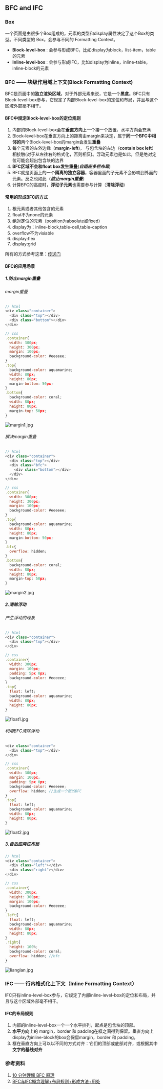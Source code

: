 ## BFC and IFC
### Box
一个页面是由很多个Box组成的，元素的类型和display属性决定了这个Box的类型。不同类型的 Box，会参与不同的 Formatting Context。
- **Block-level-box** : 会参与形成BFC，比如display为block，list-item，table的元素
- **Inline-level-box** : 会参与形成IFC，比如display为inline，inline-table，inline-block的元素

### BFC —— 块级作用域上下文(Block Formatting Context)
BFC是页面中的**独立渲染区域**，对于外部元素来说，它是一个**黑盒**。BFC只有Block-level-box参与，它规定了内部Block-level-box的定位和布局，并且与这个区域外部毫不相干。

#### BFC中规定Block-level-box的定位规则
1. 内部的Block-level-box会在**垂直方向**上一个接一个放置，水平方向会充满
2. Block-level-box在垂直方向上的距离由margin来决定，属于**同一个BFC中相邻的**两个Block-level-box的margin会发生**重叠**
3. 每个元素的左外边缘（**margin-left**)， 与包含块的左边（**contain box left**）相接触(对于从左往右的格式化，否则相反)。浮动元素也是如此，但是绝对定位可能会超出包含块的边界
4. **BFC区域不会和float box发生重叠**(***自适应多栏布局***)
5. BFC就是页面上的一个**隔离的独立容器**，容器里面的子元素不会影响到外面的元素。反之也如此（***防止margin重叠***）
6. 计算BFC的高度时，**浮动子元素**也需要参与计算（**清除浮动**）

#### 常用的形成BFC的方式
1. 根元素或者其他包含的元素
2. float不为none的元素
3. 绝对定位的元素（position为absolute或fixed）
4. display为：inline-block,table-cell,table-caption
5. overflow不为visiable
6. display:flex
7. display:grid

所有的方式参考这里：[传送门](https://developer.mozilla.org/zh-CN/docs/Web/Guide/CSS/Block_formatting_context)

#### BFC的应用场景
##### 1.防止margin重叠
###### margin重叠
```js
// html
<div class="container">
  <div class="top"></div>
  <div class="bottom"></div>
</div>

// css
.container{
  width: 300px;
  height: 300px;
  margin: 100px;
  background-color: #eeeeee;
}
.top{
  background-color: aquamarine;
  width: 80px;
  height: 80px;
  margin-bottom: 50px;
}
.bottom{
  background-color: coral;
  width: 80px;
  height: 80px;
  margin-top: 50px;
}
```  
![margin1.jpg](./images/margin1.jpg)

###### 解决margin重叠
```js
// html
<div class="container">
  <div class="top"></div>
  <div class="bfc">
    <div class="bottom"></div>
  </div>
</div>

// css
.container{
  width: 300px;
  height: 300px;
  margin: 100px;
  background-color: #eeeeee;
}
.top{
  background-color: aquamarine;
  width: 80px;
  height: 80px;
  margin-bottom: 50px;
}
.bfc{
  overflow: hidden;
}
.bottom{
  background-color: coral;
  width: 80px;
  height: 80px;
  margin-top: 50px;
}
```  
![margin2.jpg](./images/margin2.jpg)

##### 2.清除浮动
###### 产生浮动的现象
```js
// html
<div class="container">
  <div class="top"></div>
</div>

// css
.container{
  width: 300px;
  margin: 100px;
  padding: 5px 0px;
  background-color: #eeeeee;
}
.top{
  float: left;
  background-color: aquamarine;
  width: 80px;
  height: 80px;
}
```  
![float1.jpg](./images/float1.jpg)

###### 利用BFC清除浮动
```js
<div class="container">
  <div class="top"></div>
</div>

// css
.container{
  width: 300px;
  margin: 100px;
  padding: 5px 0px;
  background-color: #eeeeee;
  overflow: hidden; //生成一个新的BFC
}
.top{
  float: left;
  background-color: aquamarine;
  width: 80px;
  height: 80px;
}
```  
![float2.jpg](./images/float2.jpg)

##### 3.自适应两栏布局
```js
// html
<div class="container">
  <div class="left"></div>
  <div class="right"></div>
</div>

// css
.container{
  width: 300px;
  height: 300px;
  margin: 100px;
  background-color: #eeeeee;
}
.left{
  float: left;
  background-color: aquamarine;
  width: 80px;
  height: 80px;
}
.right{
  height: 100%;
  background-color: coral;
  overflow: hidden; //bfc
}
```  
![lianglan.jpg](./images/lianglan.jpg)

### IFC —— 行内格式化上下文（Inline Formatting Context）
IFC只有inline-level-box参与，它规定了内部inline-level-box的定位和布局，并且与这个区域外部毫不相干。

#### IFC的布局规则
1. 内部的inline-level-box一个一个水平排列，起点是包含块的顶部。
2. **水平方向**上的 margin，border 和 padding在框之间得到保留。垂直方向上display为inline-block的box会保留margin，border 和 padding。
3. 框在垂直方向上可以以不同的方式对齐：它们的顶部或底部对齐，或根据其中**文字的基线对齐**

### 参考资料
1. [10 分钟理解 BFC 原理](https://zhuanlan.zhihu.com/p/25321647)
2. [BFC与IFC概念理解+布局规则+形成方法+用处](https://segmentfault.com/a/1190000009545742)






